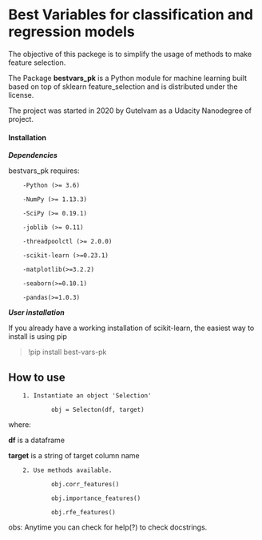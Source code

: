 <h1>Best Variables for classification and regression models</h1>

The objective of this packege is to simplify the usage of methods to make feature selection.

The Package **bestvars_pk** is a Python module for machine learning built based on top of sklearn feature_selection and is distributed under the  license.

The project was started in 2020 by Gutelvam as a Udacity Nanodegree of project.

<h4>Installation</h4>

***Dependencies***

bestvars_pk requires:

        -Python (>= 3.6)

        -NumPy (>= 1.13.3)

        -SciPy (>= 0.19.1)

        -joblib (>= 0.11)

        -threadpoolctl (>= 2.0.0)

        -scikit-learn (>=0.23.1)

        -matplotlib(>=3.2.2)

        -seaborn(>=0.10.1)

        -pandas(>=1.0.3)

***User installation***


If you already have a working installation of scikit-learn, the easiest way to install is using pip 
 >!pip install best-vars-pk

<h2>How to use</h2>

        1. Instantiate an object 'Selection'

                obj = Selecton(df, target)
where:

**df** is a dataframe 

**target** is a string of target column name    

        2. Use methods available.

                obj.corr_features()

                obj.importance_features()

                obj.rfe_features()

obs: Anytime you can check for help(?) to check docstrings.